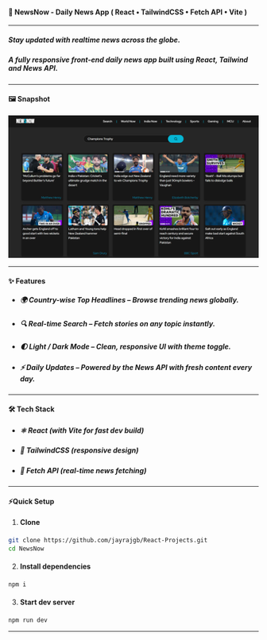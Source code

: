 #### 📰 **NewsNow - Daily News App** ( React • TailwindCSS • Fetch API • Vite )

---

##### Stay updated with realtime news across the globe.

##### A fully responsive front-end daily news app built using **React, Tailwind and News API**.

---

#### 🖼️ **Snapshot**

![Snapshot](/NewsNow/public/project9.png)

---

#### ✨ **Features**

- ##### 🌍 **Country-wise Top Headlines** – Browse trending news globally.
- ##### 🔍 **Real-time Search** – Fetch stories on any topic instantly.
- ##### 🌓 **Light / Dark Mode** – Clean, responsive UI with theme toggle.
- ##### ⚡ **Daily Updates** – Powered by the News API with fresh content every day.

---

#### 🛠️ **Tech Stack**

- ##### ⚛️ **React (with Vite for fast dev build)**
- ##### 🎨 **TailwindCSS (responsive design)**
- ##### 🔗 **Fetch API (real-time news fetching)**

---

#### ⚡**Quick Setup**

1. #### **Clone**

```bash
git clone https://github.com/jayrajgb/React-Projects.git
cd NewsNow
```

2. #### **Install dependencies**

```bash
npm i
```

3. #### **Start dev server**

```bash
npm run dev
```

---
